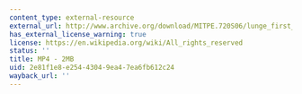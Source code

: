 ```yaml
---
content_type: external-resource
external_url: http://www.archive.org/download/MITPE.720S06/lunge_first_view-220k.mp4
has_external_license_warning: true
license: https://en.wikipedia.org/wiki/All_rights_reserved
status: ''
title: MP4 - 2MB
uid: 2e81f1e8-e254-4304-9ea4-7ea6fb612c24
wayback_url: ''
---
```

